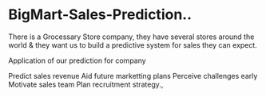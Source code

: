 # BigMart-Sales-Prediction..


There is a Grocessary Store company, they have several stores around the world & they want us to build a predictive system for sales they can expect.

Application of our prediction for company 


Predict sales revenue
Aid future marketting plans
Perceive challenges early
Motivate sales team
Plan recruitment strategy.,
